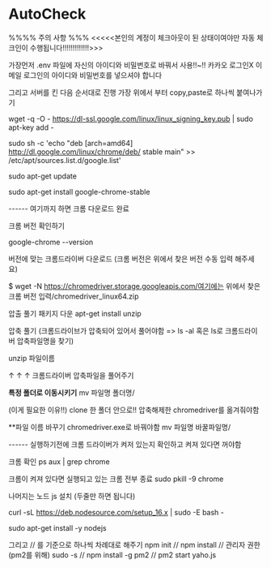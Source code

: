 # AutoCheck

%%%% 주의 사항 %%%
<<<<<본인의 계정이 체크아웃이 된 상태이여야만 자동 체크인이 수행됩니다!!!!!!!!!!!!!>>>

가장먼저 .env 파일에 자신의 아이디와 비밀번호로 바꿔서 사용!!~!!
카카오 로그인X    이메일 로그인의 아이디와 비밀번호를 넣으셔야 합니다

그리고 서버를 킨 다음 순서대로 진행 
가장 위에서 부터 copy,paste로 하나씩 붙여나가기

wget -q -O - https://dl-ssl.google.com/linux/linux_signing_key.pub | sudo apt-key add -

sudo sh -c 'echo "deb [arch=amd64] http://dl.google.com/linux/chrome/deb/ stable main" >> /etc/apt/sources.list.d/google.list'

sudo apt-get update

sudo apt-get install google-chrome-stable

------ 여기까지 하면 크롬 다운로드 완료


크롬 버전 확인하기

google-chrome --version


버전에 맞는 크롬드라이버 다운로드 (크롬 버전은 위에서 찾은 버전 수동 입력 해주세요)

 $ wget -N https://chromedriver.storage.googleapis.com/여기에는 위에서 찾은 크롬 버전 입력/chromedriver_linux64.zip


압출 풀기 패키지 다운 
apt-get install unzip


압축 풀기 (크롬드라이브가 압축되어 있어서 풀어야함 => ls -al 혹은 ls로 크롬드라이버 압축파일명을 찾기)

unzip 파일이름 

↑ ↑ ↑ 크롬드라이버 압축파일을 풀어주기


**특정 폴더로 이동시키기** 
mv 파일명 폴더명/

(이게 필요한 이유!!) clone 한 폴더 안으로!! 압축해제한 chromedriver를 옮겨줘야함

**파일 이름 바꾸기 chromedriver.exe로 바꿔야함
mv 파일명 바꿀파일명/ 

------ 실행하기전에 크롬 드라이버가 켜저 있는지 확인하고 켜져 있다면 꺼야함

크롬 확인
ps aux | grep chrome

크롬이 켜져 있다면 실행되고 있는 크롬 전부 종료
sudo pkill -9 chrome

나머지는 
노드 js 설치 (두줄만 하면 됩니다)

curl -sL https://deb.nodesource.com/setup_16.x | sudo -E bash -

sudo apt-get install -y nodejs

그리고 // 를 기준으로 하나씩 차례대로 해주기
npm init // npm install // 관리자 권한(pm2를 위해) sudo -s    //  npm install -g pm2 //   pm2 start yaho.js
